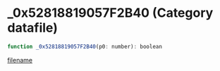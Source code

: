 # _0x52818819057F2B40 (Category datafile)

```js
function _0x52818819057F2B40(p0: number): boolean
```

[filename](_0x52818819057F2B40_m.md ':include')